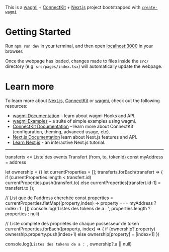 This is a [wagmi](https://wagmi.sh) + [ConnectKit](https://docs.family.co/connectkit) + [Next.js](https://nextjs.org) project bootstrapped with [`create-wagmi`](https://github.com/wagmi-dev/wagmi/tree/main/packages/create-wagmi)

# Getting Started

Run `npm run dev` in your terminal, and then open [localhost:3000](http://localhost:3000) in your browser.

Once the webpage has loaded, changes made to files inside the `src/` directory (e.g. `src/pages/index.tsx`) will automatically update the webpage.

# Learn more

To learn more about [Next.js](https://nextjs.org), [ConnectKit](https://docs.family.co/connectkit) or [wagmi](https://wagmi.sh), check out the following resources:

- [wagmi Documentation](https://wagmi.sh) – learn about wagmi Hooks and API.
- [wagmi Examples](https://wagmi.sh/examples/connect-wallet) – a suite of simple examples using wagmi.
- [ConnectKit Documentation](https://docs.family.co/connectkit) – learn more about ConnectKit (configuration, theming, advanced usage, etc).
- [Next.js Documentation](https://nextjs.org/docs) learn about Next.js features and API.
- [Learn Next.js](https://nextjs.org/learn) - an interactive Next.js tutorial.



--------------------------------------------------------------------

transferts <= Liste des events Transfert (from, to, tokenId)
const myAddress = address

let ownership = {}
let currentProperties = [];
transferts.forEach(transfert => {
    if (currentProperties.length < transfert.id) currentProperties.push(transfert.to)
    else  currentProperties[transfert.id-1] = transfert.to
});

// List que de l'address cherchée
const properties = currentProperties.flatMap((property,index) => property === myAddress ? index+1 : [])
console.log('Listes des tokens de a : ', properties.length ? properties : null)

// Liste complète des propriétés de chaque possesseur de token
currentProperties.forEach((property, index) => {
    if (ownership?.property) ownership.property.push(index+1)
    else ownership[property] = [index+1]
})

console.log(`Listes des tokens de a : `, ownership?.a || null)